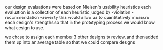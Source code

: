 our design evaluations were based on Nielsen's usability heuristics
each evaluation is a collection of each heuristic judged by
-violation
-recommendation
-severity
this would allow us to quantitatively measure each design's strengths
so that in the prototyping process we would know what design to use.

we chose to assign each member 3 other designs to review,
and then added them up into an average table so that we could compare designs

